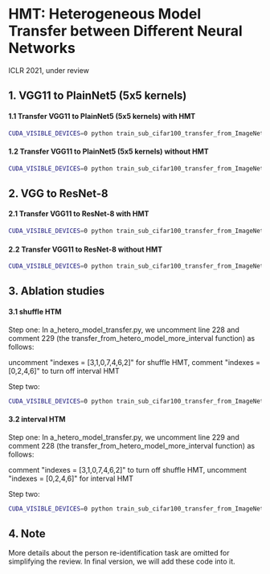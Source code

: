 # HMT: Heterogeneous Model Transfer between Different Neural Networks
ICLR 2021, under review

## 1. VGG11 to PlainNet5 (5x5 kernels)

#### 1.1 Transfer VGG11 to PlainNet5 (5x5 kernels) with HMT
```bash
CUDA_VISIBLE_DEVICES=0 python train_sub_cifar100_transfer_from_ImageNet_vgg2plain.py --use_pretrain --save_path checkpoint5x5 --load_path checkpoint
```

#### 1.2 Transfer VGG11 to PlainNet5 (5x5 kernels) without HMT
```bash
CUDA_VISIBLE_DEVICES=0 python train_sub_cifar100_transfer_from_ImageNet_vgg2plain.py --use_pretrain --save_path checkpoint5x5 --load_path checkpoint --reduce_to_baseline
```

## 2. VGG to ResNet-8
#### 2.1 Transfer VGG11 to ResNet-8 with HMT
```bash
CUDA_VISIBLE_DEVICES=0 python train_sub_cifar100_transfer_from_ImageNet_vgg2resnet.py --use_pretrain --save_path checkpoint5x5 --load_path checkpoint
```

#### 2.2 Transfer VGG11 to ResNet-8 without HMT
```bash
CUDA_VISIBLE_DEVICES=0 python train_sub_cifar100_transfer_from_ImageNet_vgg2resnet.py --use_pretrain --save_path checkpoint5x5 --load_path checkpoint --reduce_to_baseline
```

## 3. Ablation studies
#### 3.1 shuffle HTM
Step one: In a_hetero_model_transfer.py, we uncomment line 228 and comment 229 (the transfer_from_hetero_model_more_interval function) as follows: 

uncomment "indexes = [3,1,0,7,4,6,2]" for shuffle HMT, 
comment "indexes = [0,2,4,6]" to turn off interval HMT

Step two: 
```bash
CUDA_VISIBLE_DEVICES=0 python train_sub_cifar100_transfer_from_ImageNet_random_chain.py --use_pretrain --save_path checkpoint5x5 --load_path checkpoint
```

#### 3.2 interval HTM
Step one: In a_hetero_model_transfer.py, we uncomment line 229 and comment 228 (the transfer_from_hetero_model_more_interval function) as follows:

comment "indexes = [3,1,0,7,4,6,2]" to turn off shuffle HMT, 
uncomment "indexes = [0,2,4,6]" for interval HMT

Step two: 
```bash
CUDA_VISIBLE_DEVICES=0 python train_sub_cifar100_transfer_from_ImageNet_random_chain.py --use_pretrain --save_path checkpoint5x5 --load_path checkpoint
```

## 4. Note
More details about the person re-identification task are omitted for simplifying the review. In final version, we will add these code into it.




